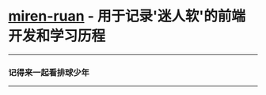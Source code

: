 [miren-ruan](http://172.16.60.132/vx-git/vx-dataview/clay.js) - 用于记录'迷人软'的前端开发和学习历程
==================================================


****
### 记得来一起看排球少年
****

